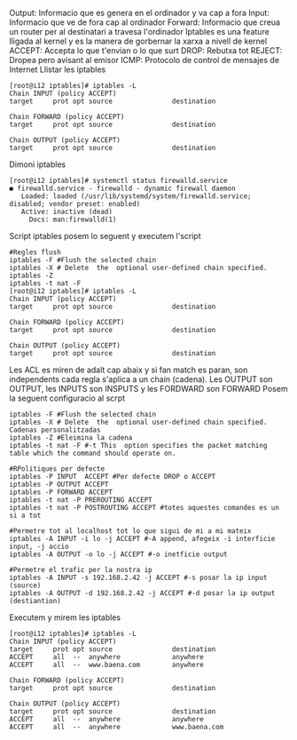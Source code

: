 Output: Informacio que es genera en el ordinador y va cap a fora
Input: Informacio que ve de fora cap al ordinador
Forward: Informacio que creua un router per al destinatari a travesa l'ordinador
Iptables es una feature lligada al kernel y es la manera de gorbernar la xarxa a nivell de kernel
ACCEPT: Accepta lo que t'envian o lo que surt
DROP: Rebutxa tot
REJECT: Dropea pero avisant al emisor
ICMP: Protocolo de control de mensajes de Internet
Llistar les iptables
```
[root@i12 iptables]# iptables -L
Chain INPUT (policy ACCEPT)
target     prot opt source               destination         

Chain FORWARD (policy ACCEPT)
target     prot opt source               destination         

Chain OUTPUT (policy ACCEPT)
target     prot opt source               destination   
```
Dimoni iptables
```
[root@i12 iptables]# systemctl status firewalld.service
● firewalld.service - firewalld - dynamic firewall daemon
   Loaded: loaded (/usr/lib/systemd/system/firewalld.service; disabled; vendor preset: enabled)
   Active: inactive (dead)
     Docs: man:firewalld(1)
```
Script iptables posem lo seguent y executem l'script
```
#Regles flush
iptables -F #Flush the selected chain
iptables -X # Delete  the  optional user-defined chain specified.
iptables -Z
iptables -t nat -F
[root@i12 iptables]# iptables -L
Chain INPUT (policy ACCEPT)
target     prot opt source               destination         

Chain FORWARD (policy ACCEPT)
target     prot opt source               destination         

Chain OUTPUT (policy ACCEPT)
target     prot opt source               destination
```
Les ACL es miren de adalt cap abaix y si fan match es paran, son independents cada regla s'aplica a un chain (cadena). Les OUTPUT son  OUTPUT, les INPUTS son INSPUTS y les FORDWARD son FORWARD
Posem la seguent configuracio al scrpt
```
iptables -F #Flush the selected chain
iptables -X # Delete  the  optional user-defined chain specified. Cadenas personalitzadas
iptables -Z #Eleimina la cadena
iptables -t nat -F #-t This  option specifies the packet matching table which the command should operate on.

#RPolitiques per defecte
iptables -P INPUT  ACCEPT #Per defecte DROP o ACCEPT
iptables -P OUTPUT ACCEPT
iptables -P FORWARD ACCEPT
iptables -t nat -P PREROUTING ACCEPT
iptables -t nat -P POSTROUTING ACCEPT #totes aquestes comandes es un si a tot

#Permetre tot al localhost tot lo que sigui de mi a mi mateix
iptables -A INPUT -i lo -j ACCEPT #-A append, afegeix -i interficie input, -j accio
iptables -A OUTPUT -o lo -j ACCEPT #-o inetficie output

#Permetre el trafic per la nostra ip
iptables -A INPUT -s 192.168.2.42 -j ACCEPT #-s posar la ip input (source)
iptables -A OUTPUT -d 192.168.2.42 -j ACCEPT #-d posar la ip output (destiantion)
```
Executem y mirem les iptables
```
[root@i12 iptables]# iptables -L
Chain INPUT (policy ACCEPT)
target     prot opt source               destination         
ACCEPT     all  --  anywhere             anywhere            
ACCEPT     all  --  www.baena.com        anywhere            

Chain FORWARD (policy ACCEPT)
target     prot opt source               destination         

Chain OUTPUT (policy ACCEPT)
target     prot opt source               destination         
ACCEPT     all  --  anywhere             anywhere            
ACCEPT     all  --  anywhere             www.baena.com       
```
